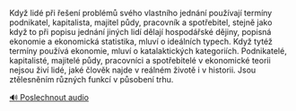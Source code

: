 
Když lidé při řešení problémů svého vlastního jednání používají termíny podnikatel, kapitalista, majitel půdy, pracovník a spotřebitel, stejně jako když to při popisu jednání jiných lidí dělají hospodářské dějiny, popisná ekonomie a ekonomická statistika, mluví o ideálních typech. Když tytéž termíny používá ekonomie, mluví o katalaktických kategoriích. Podnikatelé, kapitalisté, majitelé půdy, pracovníci a spotřebitelé v ekonomické teorii nejsou živí lidé, jaké člověk najde v reálném životě i v historii. Jsou ztělesněním různých funkcí v působení trhu.

[🔊 Poslechnout audio](/data/7-paragraphs/audio/chapter_49/para_009-Kdy-lid-pi-een-problm-svho-vlastnho-jedn.mp3)
